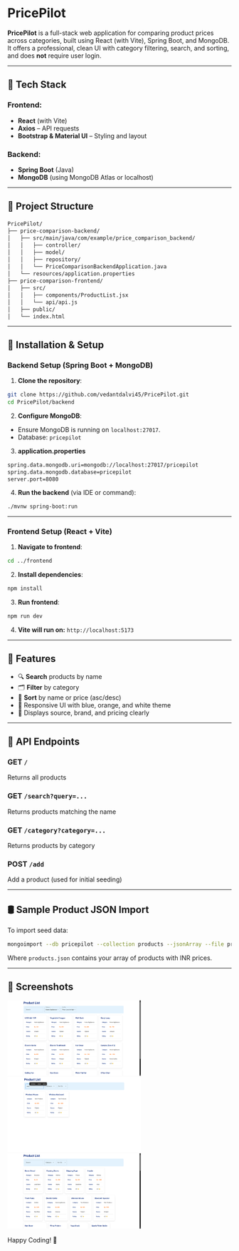 # PricePilot

**PricePilot** is a full-stack web application for comparing product prices across categories, built using React (with Vite), Spring Boot, and MongoDB. It offers a professional, clean UI with category filtering, search, and sorting, and does **not** require user login.


---

## 🚀 Tech Stack

### Frontend:

* **React** (with Vite)
* **Axios** – API requests
* **Bootstrap & Material UI** – Styling and layout

### Backend:

* **Spring Boot** (Java)
* **MongoDB** (using MongoDB Atlas or localhost)

---

## 📁 Project Structure

```
PricePilot/
├── price-comparison-backend/
│   ├── src/main/java/com/example/price_comparison_backend/
│   │   ├── controller/
│   │   ├── model/
│   │   ├── repository/
│   │   └── PriceComparisonBackendApplication.java
│   └── resources/application.properties
├── price-comparison-frontend/
│   ├── src/
│   │   ├── components/ProductList.jsx
│   │   └── api/api.js
│   ├── public/
│   └── index.html
```

---

## 🔧 Installation & Setup

### Backend Setup (Spring Boot + MongoDB)

1. **Clone the repository**:

```bash
git clone https://github.com/vedantdalvi45/PricePilot.git
cd PricePilot/backend
```

2. **Configure MongoDB**:

* Ensure MongoDB is running on `localhost:27017`.
* Database: `pricepilot`

3. **application.properties**

```properties
spring.data.mongodb.uri=mongodb://localhost:27017/pricepilot
spring.data.mongodb.database=pricepilot
server.port=8080
```

4. **Run the backend** (via IDE or command):

```bash
./mvnw spring-boot:run
```

---

### Frontend Setup (React + Vite)

1. **Navigate to frontend**:

```bash
cd ../frontend
```

2. **Install dependencies**:

```bash
npm install
```

3. **Run frontend**:

```bash
npm run dev
```

4. **Vite will run on:** `http://localhost:5173`

---

## 🧩 Features

* 🔍 **Search** products by name
* 🗂️ **Filter** by category
* 🧾 **Sort** by name or price (asc/desc)
* 💅 Responsive UI with blue, orange, and white theme
* 🛒 Displays source, brand, and pricing clearly

---

## 🔌 API Endpoints

### GET `/`

Returns all products

### GET `/search?query=...`

Returns products matching the name

### GET `/category?category=...`

Returns products by category

### POST `/add`

Add a product (used for initial seeding)

---

## 🛢️ Sample Product JSON Import

To import seed data:

```bash
mongoimport --db pricepilot --collection products --jsonArray --file products.json
```

Where `products.json` contains your array of products with INR prices.

---

## 📸 Screenshots
<img src="images/image1.png" width="300"/>
<img src="images/image2.png" width="300"/>
<img src="images/image3.png" width="300"/>




Happy Coding! 🎉
